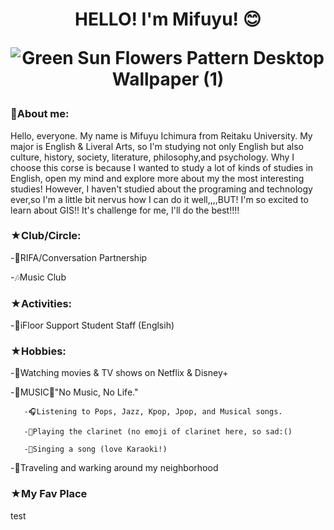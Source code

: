  <h1 align="center">HELLO! I'm Mifuyu! 😊





  ![Green Sun Flowers Pattern Desktop Wallpaper (1)](https://github.com/miffy66/GIS/assets/146342333/4ad21f92-bacb-40f2-8688-9c57e1496a13)

<h3 align="left">🌸About me:</h3>
Hello, everyone. My name is Mifuyu Ichimura from Reitaku University. My major is English & Liveral Arts, so I'm studying not only English but also culture, history, society, literature, philosophy,and psychology. Why I choose this corse is because I wanted to study a lot of kinds of studies in English, open my mind and explore more about my the most interesting studies! However, I haven't studied about the programing and technology ever,so I'm a little bit nervus how I can do it well,,,,BUT! I'm so excited to learn about GIS!! It's challenge for me, I'll do the best!!!!
<h3 align="left">★Club/Circle:</h3>
-💛RIFA/Conversation Partnership
    
-🎶Music Club 

<h3 align="left">★Activities:</h3>
-💙iFloor Support Student Staff (Englsih)

<h3 align="left">★Hobbies:</h3>
-🍿Watching movies & TV shows on Netflix & Disney+

-🎵MUSIC🎵"No Music, No Life."

       -🎧Listening to Pops, Jazz, Kpop, Jpop, and Musical songs.
 
       -🎹Playing the clarinet (no emoji of clarinet here, so sad:() 

       -🎤Singing a song (love Karaoki!)

-🍃Traveling and warking around my neighborhood

<h3 align="left">★My Fav Place</h3>

test